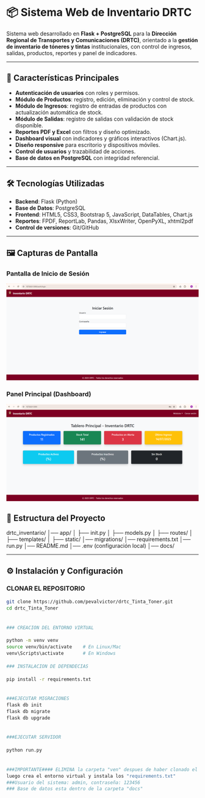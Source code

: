 # 📦 Sistema Web de Inventario DRTC

Sistema web desarrollado en **Flask + PostgreSQL** para la **Dirección Regional de Transportes y Comunicaciones (DRTC)**, orientado a la **gestión de inventario de tóneres y tintas** institucionales, con control de ingresos, salidas, productos, reportes y panel de indicadores.

---

## 🚀 Características Principales
- **Autenticación de usuarios** con roles y permisos.
- **Módulo de Productos**: registro, edición, eliminación y control de stock.
- **Módulo de Ingresos**: registro de entradas de productos con actualización automática de stock.
- **Módulo de Salidas**: registro de salidas con validación de stock disponible.
- **Reportes PDF y Excel** con filtros y diseño optimizado.
- **Dashboard visual** con indicadores y gráficos interactivos (Chart.js).
- **Diseño responsive** para escritorio y dispositivos móviles.
- **Control de usuarios** y trazabilidad de acciones.
- **Base de datos en PostgreSQL** con integridad referencial.

---

## 🛠 Tecnologías Utilizadas
- **Backend**: Flask (Python)
- **Base de Datos**: PostgreSQL
- **Frontend**: HTML5, CSS3, Bootstrap 5, JavaScript, DataTables, Chart.js
- **Reportes**: FPDF, ReportLab, Pandas, XlsxWriter, OpenPyXL, xhtml2pdf
- **Control de versiones**: Git/GitHub

---


## 🖼 Capturas de Pantalla

### Pantalla de Inicio de Sesión
![Login](docs/login.png)


### Panel Principal (Dashboard)
![Dashboard](docs/dashboard.png)


## 📂 Estructura del Proyecto

drtc_inventario/
│── app/
│ ├── init.py
│ ├── models.py
│ ├── routes/
│ ├── templates/
│ ├── static/
│── migrations/
│── requirements.txt
│── run.py
│── README.md
│── .env (configuración local)
│── docs/


---

## ⚙ Instalación y Configuración

### CLONAR EL REPOSITORIO
```bash
git clone https://github.com/pevalvictor/drtc_Tinta_Toner.git
cd drtc_Tinta_Toner


### CREACION DEL ENTORNO VIRTUAL

python -m venv venv
source venv/bin/activate    # En Linux/Mac
venv\Scripts\activate       # En Windows

### INSTALACION DE DEPENDECIAS

pip install -r requirements.txt


###EJECUTAR MIGRACIONES
flask db init
flask db migrate
flask db upgrade


###EJECUTAR SERVIDOR

python run.py


###IMPORTANTE#### ELIMINA la carpeta "ven" despues de haber clonado el repositorio
luego crea el entorno virtual y instala los "requirements.txt"
###Usuario del sistema: admin, contraseña: 123456
### Base de datos esta dentro de la carpeta "docs"
